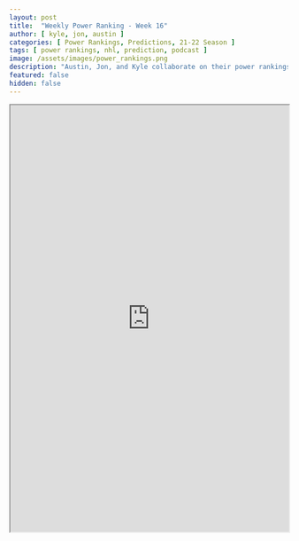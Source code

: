 ```yaml
---
layout: post
title:  "Weekly Power Ranking - Week 16"
author: [ kyle, jon, austin ]
categories: [ Power Rankings, Predictions, 21-22 Season ]
tags: [ power rankings, nhl, prediction, podcast ]
image: /assets/images/power_rankings.png
description: "Austin, Jon, and Kyle collaborate on their power rankings for week 16 of the NHL 2021 season."
featured: false
hidden: false
---
```


<iframe src="https://docs.google.com/spreadsheets/d/e/2PACX-1vSHcyoRfsI4pbnoqPdW_8DuVNwnE4zkLP9xv6NlsG4ROGYUpVzyyxzoDLjkN1vOGwcviQNboEEerHjT/pubhtml?gid=0&amp;single=true&amp;widget=true&amp;headers=false"  width="100%" height="770"></iframe>
